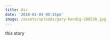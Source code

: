 ```yaml
---
title: Air
date: '2018-01-04 05:15pm'
image: /assets/uploads/gary-bendig-288538.jpg
---
```

this story
